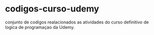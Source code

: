 # codigos-curso-udemy
conjunto de codigos realacionados as  atividades do curso definitivo de logica de programaçao da Udemy.
